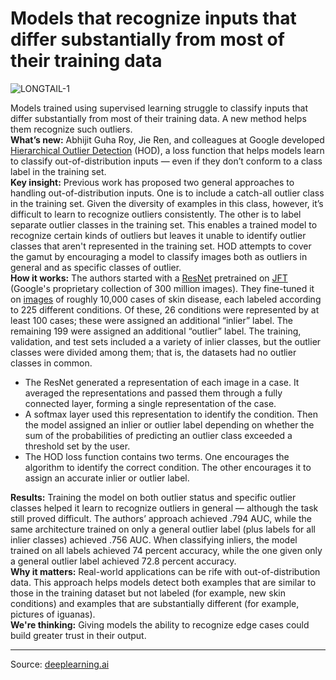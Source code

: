 # Models that recognize inputs that differ substantially from most of their training data

![LONGTAIL-1](https://cdn2.hubspot.net/hub/5871640/hubfs/LONGTAIL-1.gif?upscale=true&width=1200&upscale=true&name=LONGTAIL-1.gif)

Models trained using supervised learning struggle to classify inputs that differ substantially from most of their training data. A new method helps them recognize such outliers.  
**What’s new:** Abhijit Guha Roy, Jie Ren, and colleagues at Google developed [Hierarchical Outlier Detection](https://arxiv.org/abs/2104.03829v1?utm_campaign=The%20Batch&utm_source=hs_email&utm_medium=email&_hsenc=p2ANqtz--WW4Woe1bkMvRM_F_OEmOjFOvxcpKFzO2MXwTE6b_2hSSnVuN42JtfNI3FyDSuSIkTUrRu) (HOD), a loss function that helps models learn to classify out-of-distribution inputs — even if they don’t conform to a class label in the training set.  
**Key insight:** Previous work has proposed two general approaches to handling out-of-distribution inputs. One is to include a catch-all outlier class in the training set. Given the diversity of examples in this class, however, it’s difficult to learn to recognize outliers consistently. The other is to label separate outlier classes in the training set. This enables a trained model to recognize certain kinds of outliers but leaves it unable to identify outlier classes that aren't represented in the training set. HOD attempts to cover the gamut by encouraging a model to classify images both as outliers in general and as specific classes of outlier.  
**How it works:** The authors started with a [ResNet](https://arxiv.org/abs/1512.03385?utm_campaign=The%20Batch&utm_source=hs_email&utm_medium=email&_hsenc=p2ANqtz--WW4Woe1bkMvRM_F_OEmOjFOvxcpKFzO2MXwTE6b_2hSSnVuN42JtfNI3FyDSuSIkTUrRu) pretrained on [JFT](https://arxiv.org/abs/1503.02531?utm_campaign=The%20Batch&utm_source=hs_email&utm_medium=email&_hsenc=p2ANqtz--WW4Woe1bkMvRM_F_OEmOjFOvxcpKFzO2MXwTE6b_2hSSnVuN42JtfNI3FyDSuSIkTUrRu) (Google's proprietary collection of 300 million images). They fine-tuned it on [images](https://arxiv.org/abs/1909.05382?utm_campaign=The%20Batch&utm_source=hs_email&utm_medium=email&_hsenc=p2ANqtz--WW4Woe1bkMvRM_F_OEmOjFOvxcpKFzO2MXwTE6b_2hSSnVuN42JtfNI3FyDSuSIkTUrRu) of roughly 10,000 cases of skin disease, each labeled according to 225 different conditions. Of these, 26 conditions were represented by at least 100 cases; these were assigned an additional “inlier” label. The remaining 199 were assigned an additional “outlier” label. The training, validation, and test sets included a a variety of inlier classes, but the outlier classes were divided among them; that is, the datasets had no outlier classes in common.

-   The ResNet generated a representation of each image in a case. It averaged the representations and passed them through a fully connected layer, forming a single representation of the case.
-   A softmax layer used this representation to identify the condition. Then the model assigned an inlier or outlier label depending on whether the sum of the probabilities of predicting an outlier class exceeded a threshold set by the user.
-   The HOD loss function contains two terms. One encourages the algorithm to identify the correct condition. The other encourages it to assign an accurate inlier or outlier label.

**Results:** Training the model on both outlier status and specific outlier classes helped it learn to recognize outliers in general — although the task still proved difficult. The authors’ approach achieved .794 AUC, while the same architecture trained on only a general outlier label (plus labels for all inlier classes) achieved .756 AUC. When classifying inliers, the model trained on all labels achieved 74 percent accuracy, while the one given only a general outlier label achieved 72.8 percent accuracy.  
**Why it matters:** Real-world applications can be rife with out-of-distribution data. This approach helps models detect both examples that are similar to those in the training dataset but not labeled (for example, new skin conditions) and examples that are substantially different (for example, pictures of iguanas).  
**We're thinking:** Giving models the ability to recognize edge cases could build greater trust in their output.

---
Source: [deeplearning.ai](https://read.deeplearning.ai/the-batch/issue-112/)

